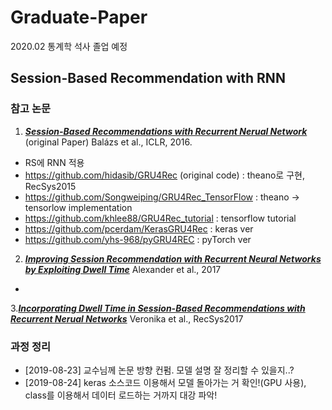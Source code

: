 # Graduate-Paper
2020.02 통계학 석사 졸업 예정

## Session-Based Recommendation with RNN
### 참고 논문
1. [***Session-Based Recommendations with Recurrent Nerual Network***](https://arxiv.org/pdf/1511.06939.pdf) (original Paper)
Balázs et al., ICLR, 2016.
- RS에 RNN 적용
- https://github.com/hidasib/GRU4Rec (original code) : theano로 구현, RecSys2015
- https://github.com/Songweiping/GRU4Rec_TensorFlow : theano -> tensorlow implementation
- https://github.com/khlee88/GRU4Rec_tutorial : tensorflow tutorial
- https://github.com/pcerdam/KerasGRU4Rec : keras ver
- https://github.com/yhs-968/pyGRU4REC : pyTorch ver
  
2. [***Improving Session Recommendation with Recurrent Neural Networks by Exploiting Dwell Time***](https://arxiv.org/pdf/1706.10231.pdf)
Alexander et al., 2017
- 

3.[***Incorporating Dwell Time in Session-Based Recommendations with Recurrent Nerual Networks***](http://ceur-ws.org/Vol-1922/paper11.pdf)
Veronika et al., RecSys2017


### 과정 정리
- [2019-08-23] 교수님께 논문 방향 컨펌. 모델 설명 잘 정리할 수 있을지..?
- [2019-08-24] keras 소스코드 이용해서 모델 돌아가는 거 확인!(GPU 사용), class를 이용해서 데이터 로드하는 거까지 대강 파악!
